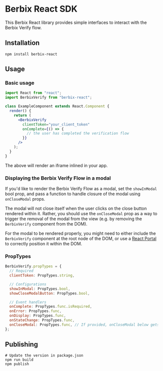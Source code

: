# Berbix React SDK

This Berbix React library provides simple interfaces to interact with the Berbix Verify flow.

## Installation

    npm install berbix-react

## Usage

### Basic usage

```jsx
import React from "react";
import BerbixVerify from "berbix-react";

class ExampleComponent extends React.Component {
  render() {
    return (
      <BerbixVerify
        clientToken="your_client_token"
        onComplete={() => {
          // the user has completed the verification flow
        }}
      />
    );
  }
}
```

The above will render an iframe inlined in your app.

### Displaying the Berbix Verify Flow in a modal

If you'd like to render the Berbix Verify Flow as a modal, set the `showInModal` bool
prop, and pass a function to handle closure of the modal using `onCloseModal` props.

The modal will not close itself when the user clicks on the close button rendered within it.
Rather, you should use the `onCloseModal` prop as a way to trigger the removal of the modal
from the view (e.g. by removing the `BerbixVerify` component from the DOM).

For the modal to be rendered properly, you might need to either include the `BerbixVerify`
component at the root node of the DOM, or use a [React Portal](https://reactjs.org/docs/portals.html)
to correctly position it within the DOM.

### PropTypes

```js
BerbixVerify.propTypes = {
  // Required
  clientToken: PropTypes.string,

  // Configurations
  showInModal: PropTypes.bool,
  showCloseModalButton: PropTypes.bool,

  // Event handlers
  onComplete: PropTypes.func.isRequired,
  onError: PropTypes.func,
  onDisplay: PropTypes.func,
  onStateChange: PropTypes.func,
  onCloseModal: PropTypes.func, // If provided, onCloseModal below gets called when the user clicks the "close modal" button
};
```

## Publishing

    # Update the version in package.json
    npm run build
    npm publish
